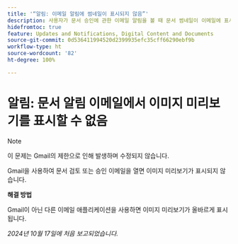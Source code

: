 ```yaml
---
title: '“알림: 이메일 알림에 썸네일이 표시되지 않음”'
description: 사용자가 문서 승인에 관한 이메일 알림을 볼 때 문서 썸네일이 이메일에 표시되지 않습니다.
hidefromtoc: true
feature: Updates and Notifications, Digital Content and Documents
source-git-commit: 0d536411994520d2399935efc35cff66290ebf9b
workflow-type: ht
source-wordcount: '82'
ht-degree: 100%

---
```


# 알림: 문서 알림 이메일에서 이미지 미리보기를 표시할 수 없음

>[!NOTE]
>
>이 문제는 Gmail의 제한으로 인해 발생하며 수정되지 않습니다.

Gmail을 사용하여 문서 검토 또는 승인 이메일을 열면 이미지 미리보기가 표시되지 않습니다.

**해결 방법**

Gmail이 아닌 다른 이메일 애플리케이션을 사용하면 이미지 미리보기가 올바르게 표시됩니다.

_2024년 10월 17일에 처음 보고되었습니다._
